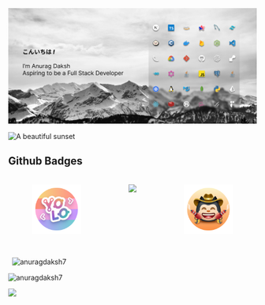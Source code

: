 
<img src="imgAssets/Group 13.png">

<div>
<p align="">
  <img src="http://github-profile-summary-cards.vercel.app/api/cards/profile-details?username=anuragdaksh7&theme=material_palenight" alt="A beautiful sunset">
</p>
    
## Github Badges
<br>
<div style="display: flex; justify-content: space-around">
    <img src="./imgAssets/yolo.png" height="100px">
    <img src="https://github.githubassets.com/assets/pull-shark-silver-0643f87ac9fd.png"  height="100px">
    <img src="./imgAssets/quickdraw-default--light.png" height="100px">
</div>
<br>
<br><p>&nbsp;
<img src="https://github-readme-stats.vercel.app/api?username=anuragdaksh7&show_icons=true&locale=en&show=reviews&theme=radical" alt="anuragdaksh7"></p>
<p><img align="center" src="https://github-readme-streak-stats.herokuapp.com/?user=anuragdaksh7&theme=radical" alt="anuragdaksh7" /></p>

<img src="https://profile-counter.glitch.me/anuragdaksh7/count.svg?"  />
